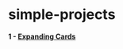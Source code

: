 # simple-projects

**1 - [Expanding Cards](https://sviut.github.io/simple-projects/01-Expanding%20Cards/index.html)**
